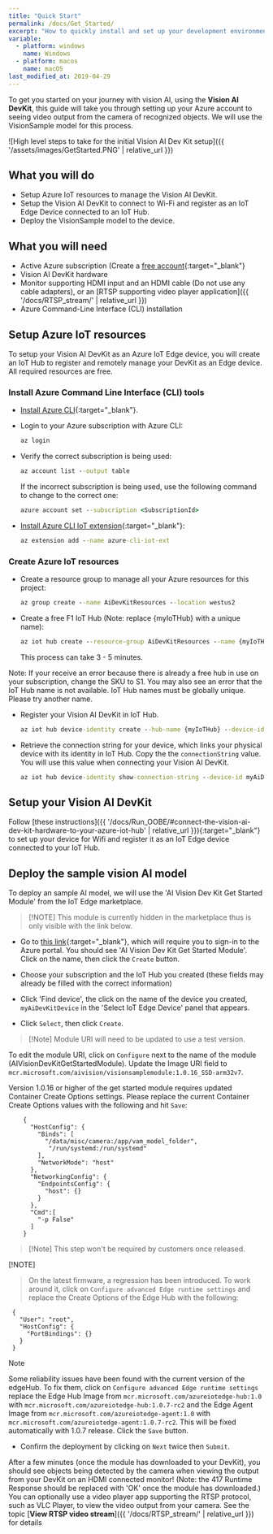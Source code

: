 ```yaml
---
title: "Quick Start"
permalink: /docs/Get_Started/
excerpt: "How to quickly install and set up your development environment to use the Vision AI DevKit."
variable:
  - platform: windows
    name: Windows
  - platform: macos
    name: macOS
last_modified_at: 2019-04-29
---
```

To get you started on your journey with vision AI, using the **Vision AI DevKit**, this guide will take you through setting up your Azure account to seeing video output from the camera of recognized objects. We will use the VisionSample model for this process.

  ![High level steps to take for the initial Vision AI Dev Kit setup]({{ '/assets/images/GetStarted.PNG' | relative_url }})

## What you will do

- Setup Azure IoT resources to manage the Vision AI DevKit.
- Setup the Vision AI DevKit to connect to Wi-Fi and register as an IoT Edge Device connected to an IoT Hub.
- Deploy the VisionSample model to the device.

## What you will need

- Active Azure subscription (Create a [free account](https://azure.microsoft.com/free/?WT.mc_id=A261C142F.){:target="_blank"}
- Vision AI DevKit hardware
- Monitor supporting HDMI input and an HDMI cable (Do not use any cable adapters), or an [RTSP supporting video player application]({{ '/docs/RTSP_stream/' | relative_url }})
- Azure Command-Line Interface (CLI) installation

## Setup Azure IoT resources

To setup your Vision AI DevKit as an Azure IoT Edge device, you will create an IoT Hub to register and remotely manage your DevKit as an Edge device. All required resources are free.

### Install Azure Command Line Interface (CLI) tools

- [Install Azure CLI](https://docs.microsoft.com/en-us/cli/azure/install-azure-cli?view=azure-cli-latest){:target="_blank"}.

- Login to your Azure subscription with Azure CLI:

    ```cmd
    az login
    ```

- Verify the correct subscription is being used:

    ```cmd
    az account list --output table
    ```

    If the incorrect subscription is being used, use the following command to change to the correct one:

    ```cmd
    azure account set --subscription <SubscriptionId>
    ```

- [Install Azure CLI IoT extension](https://github.com/Azure/azure-iot-cli-extension){:target="_blank"}:

    ```cmd
    az extension add --name azure-cli-iot-ext
    ```

### Create Azure IoT resources

- Create a resource group to manage all your Azure resources for this project:

    ```cmd
    az group create --name AiDevKitResources --location westus2
    ```

- Create a free F1 IoT Hub (Note: replace {myIoTHub} with a unique name):

    ```cmd
    az iot hub create --resource-group AiDevKitResources --name {myIoTHub} --sku F1
    ```

  This process can take 3 - 5 minutes.

Note: If your receive an error because there is already a free hub in use on your subscription, change the SKU to S1. You may also see an error that the IoT Hub name is not available. IoT Hub names must be globally unique. Please try another name.

- Register your Vision AI DevKit in IoT Hub.

    ```cmd
    az iot hub device-identity create --hub-name {myIoTHub} --device-id myAiDevKitDevice --edge-enabled
    ```

- Retrieve the connection string for your device, which links your physical device with its identity in IoT Hub. Copy the the `connectionString` value. You will use this value when connecting your Vision AI DevKit.

    ```cmd
    az iot hub device-identity show-connection-string --device-id myAiDevKitDevice --hub-name {myIoTHub}
    ```

## Setup your Vision AI DevKit

Follow [these instructions]({{ '/docs/Run_OOBE/#connect-the-vision-ai-dev-kit-hardware-to-your-azure-iot-hub' | relative_url }}){:target="_blank"} to set up your device for Wifi and register it as an IoT Edge device connected to your IoT Hub.

## Deploy the sample vision AI model

To deploy an sample AI model, we will use the 'AI Vision Dev Kit Get Started Module' from the IoT Edge marketplace.

> [!NOTE] This module is currently hidden in the marketplace thus is only visible with the link below.

- Go to [this link](https://ms.portal.azure.com/?microsoft_azure_marketplace_ItemHideKey=AIDevKitPreview#blade/Microsoft_Azure_Marketplace/GalleryFeaturedMenuItemBlade/selectedMenuItemId/home/searchQuery/AI%20vision%20dev%20kit/resetMenuId/){:target="_blank"}, which will require you to sign-in to the Azure portal. You should see 'AI Vision Dev Kit Get Started Module'. Click on the name, then click the `Create` button.

- Choose your subscription and the IoT Hub you created (these fields may already be filled with the correct information)
- Click 'Find device', the click on the name of the device you created, `myAiDevKitDevice` in the 'Select IoT Edge Device' panel that appears.
- Click `Select`, then click `Create`.

> [!Note] Module URI will need to be updated to use a test version.

To edit the module URI, click on `Configure` next to the name of the module (AIVisionDevKitGetStartedModule). Update the Image URI field to `mcr.microsoft.com/aivision/visionsamplemodule:1.0.16_SSD-arm32v7`.

Version 1.0.16 or higher of the get started module requires updated Container Create Options settings. Please replace the current Container Create Options values with the following and hit `Save`:

```terminal
    {
      "HostConfig": {
        "Binds": [
          "/data/misc/camera:/app/vam_model_folder",
           "/run/systemd:/run/systemd"
        ],
        "NetworkMode": "host"
      },
      "NetworkingConfig": {
        "EndpointsConfig": {
          "host": {}
        }
      },
      "Cmd":[
        "-p False"
      ]
    }
```

> [!Note] This step won't be required by customers once released.

[!NOTE]
> On the latest firmware, a regression has been introduced. To work around it, click on `Configure advanced Edge runtime settings` and replace the Create Options of the Edge Hub with the following:
>
```terminal
 {
   "User": "root",
   "HostConfig": {
     "PortBindings": {}
   }
 }
```

> [!NOTE]
> Some reliability issues have been found with the current version of the edgeHub. To fix them, click on `Configure advanced Edge runtime settings` replace the Edge Hub Image from `mcr.microsoft.com/azureiotedge-hub:1.0` with `mcr.microsoft.com/azureiotedge-hub:1.0.7-rc2` and the Edge Agent Image from `mcr.microsoft.com/azureiotedge-agent:1.0` with `mcr.microsoft.com/azureiotedge-agent:1.0.7-rc2`. This will be fixed automatically with 1.0.7 release. Click the `Save` button.

- Confirm the deployment by clicking on `Next` twice then `Submit`.

After a few minutes (once the module has downloaded to your DevKit), you should see objects being detected by the camera when viewing the output from your DevKit on an HDMI connected monitor! (Note: the 417 Runtime Response should be replaced with 'OK' once the module has downloaded.) You can optionally use a video player app supporting the RTSP protocol, such as VLC Player, to view the video output from your camera. See the topic [**View RTSP video stream**]({{ '/docs/RTSP_stream/' | relative_url }}) for details
